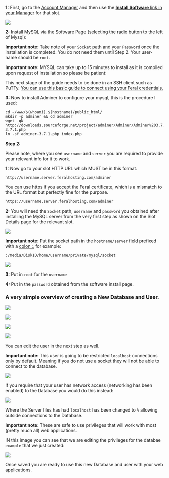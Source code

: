 
**1:** First, go to the [Account Manager](https://www.feralhosting.com/manager/) and then use the [**Install Software** link in your Manager](https://www.feralhosting.com/manager/) for that slot.

![](https://raw.github.com/feralhosting/feralfilehosting/master/Feral%20Wiki/0%20Generic/installmysql.png)

**2:** Install MySQL via the Software Page (selecting the radio button to the left of Mysql):

**Important note:** Take note of your `Socket` path and your `Password` once the installation is completed. You do not need them until Step 2. Your user-name should be `root`.

**Important note:** MYSQL can take up to 15 minutes to install as it is compiled upon request of installation so please be patient:

This next stage of the guide needs to be done in an SSH client such as PuTTy. [You can use this basic guide to connect using your Feral credentials.](https://www.feralhosting.com/faq/view?question=12)

**3:** Now to install Adminer to configure your mysql, this is the procedure I used:

~~~
cd ~/www/$(whoami).$(hostname)/public_html/
mkdir -p adminer && cd adminer
wget -qN http://downloads.sourceforge.net/project/adminer/Adminer/Adminer%203.7.1/adminer-3.7.1.php
ln -sf adminer-3.7.1.php index.php
~~~

**Step 2:**

Please note, where you see `username` and `server` you are required to provide your relevant info for it to work.

**1:** Now go to your slot HTTP URL which MUST be in this format.

~~~
http://username.server.feralhosting.com/adminer
~~~

You can use https if you accept the Feral certificate, which is a mismatch to the URL format but perfectly fine for the purpose.

~~~
https://username.server.feralhosting.com/adminer
~~~

**2:** You will need the `Socket` path, `username` and `password` you obtained after installing the MySQL server from the very first step as shown on the Slot Details page for the relevant slot.

![](https://raw.github.com/feralhosting/feralfilehosting/master/Feral%20Wiki/0%20Generic/mysqlsocket.png)

**Important note:** Put the socket path in the `hostname/server` field prefixed with a [colon :](http://en.wikipedia.org/wiki/Colon_%28punctuation%29), for example:

~~~
:/media/DiskID/home/username/private/mysql/socket
~~~

![](https://raw.github.com/feralhosting/feralfilehosting/master/Feral%20Wiki/HTTP/How%20to%20install%20MySQL%20and%20MySQL%20Adminer%20for%20easy%20MySQL%20administration/0.0.png)

**3:** Put in `root` for the `username`

**4:** Put in the `password` obtained from the software install page.

### A very simple overview of creating a New Database and User.

![](https://raw.github.com/feralhosting/feralfilehosting/master/Feral%20Wiki/HTTP/How%20to%20install%20MySQL%20and%20MySQL%20Adminer%20for%20easy%20MySQL%20administration/0.png)

![](https://raw.github.com/feralhosting/feralfilehosting/master/Feral%20Wiki/HTTP/How%20to%20install%20MySQL%20and%20MySQL%20Adminer%20for%20easy%20MySQL%20administration/1.png)

![](https://raw.github.com/feralhosting/feralfilehosting/master/Feral%20Wiki/HTTP/How%20to%20install%20MySQL%20and%20MySQL%20Adminer%20for%20easy%20MySQL%20administration/2.png)

![](https://raw.github.com/feralhosting/feralfilehosting/master/Feral%20Wiki/HTTP/How%20to%20install%20MySQL%20and%20MySQL%20Adminer%20for%20easy%20MySQL%20administration/3.png)

You can edit the user in the next step as well.

**Important note:** This user is going to be restricted `localhost` connections only by default. Meaning if you do not use a socket they will not be able to connect to the database.

![](https://raw.github.com/feralhosting/feralfilehosting/master/Feral%20Wiki/HTTP/How%20to%20install%20MySQL%20and%20MySQL%20Adminer%20for%20easy%20MySQL%20administration/4.local.png)

If you require that your user has network access (networking has been enabled) to the Database you would do this instead:

![](https://raw.github.com/feralhosting/feralfilehosting/master/Feral%20Wiki/HTTP/How%20to%20install%20MySQL%20and%20MySQL%20Adminer%20for%20easy%20MySQL%20administration/4.any.png)

Where the Server files has had `localhost` has been changed to `%` allowing outside connections to the Database.

**Important note:** These are safe to use privileges that will work with most (pretty much all) web applications.

IN this image you can see that we are editing the privileges for the databae `example` that we just created:

![](https://raw.github.com/feralhosting/feralfilehosting/master/Feral%20Wiki/HTTP/How%20to%20install%20MySQL%20and%20MySQL%20Adminer%20for%20easy%20MySQL%20administration/adminerpriv.png)

Once saved you are ready to use this new Database and user with your web applications.



